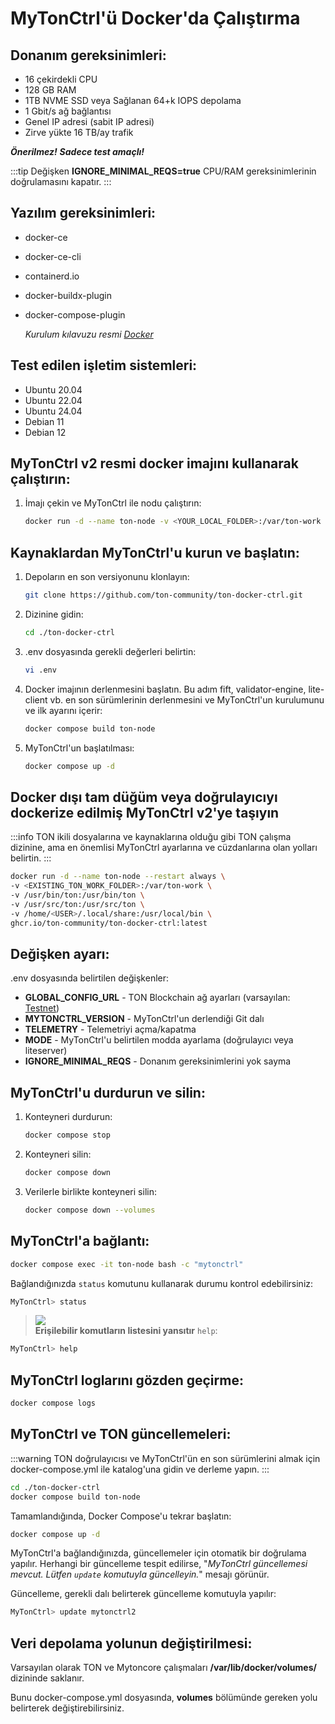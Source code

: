 # MyTonCtrl'ü Docker'da Çalıştırma

## Donanım gereksinimleri:

* 16 çekirdekli CPU
* 128 GB RAM
* 1TB NVME SSD veya Sağlanan 64+k IOPS depolama
* 1 Gbit/s ağ bağlantısı
* Genel IP adresi (sabit IP adresi)
* Zirve yükte 16 TB/ay trafik

**_Önerilmez!_** **_Sadece test amaçlı!_**

:::tip
Değişken **IGNORE_MINIMAL_REQS=true** CPU/RAM gereksinimlerinin doğrulamasını kapatır.
:::

## Yazılım gereksinimleri:

* docker-ce
* docker-ce-cli
* containerd.io
* docker-buildx-plugin
* docker-compose-plugin

  _Kurulum kılavuzu resmi [Docker](https://docs.docker.com/engine/install/)_

## Test edilen işletim sistemleri:

* Ubuntu 20.04
* Ubuntu 22.04
* Ubuntu 24.04
* Debian 11
* Debian 12

## MyTonCtrl v2 resmi docker imajını kullanarak çalıştırın:
1. İmajı çekin ve MyTonCtrl ile nodu çalıştırın:
   ```bash
   docker run -d --name ton-node -v <YOUR_LOCAL_FOLDER>:/var/ton-work -it ghcr.io/ton-community/ton-docker-ctrl:latest
   ```

## Kaynaklardan MyTonCtrl'u kurun ve başlatın:

1. Depoların en son versiyonunu klonlayın:
   ```bash
   git clone https://github.com/ton-community/ton-docker-ctrl.git
   ```
2. Dizinine gidin:
   ```bash
   cd ./ton-docker-ctrl
   ```
3. .env dosyasında gerekli değerleri belirtin:
   ```bash
   vi .env
   ```
4. Docker imajının derlenmesini başlatın. Bu adım fift, validator-engine, lite-client vb. en son sürümlerinin derlenmesini ve MyTonCtrl'un kurulumunu ve ilk ayarını içerir:
   ```bash
   docker compose build ton-node
   ```
5. MyTonCtrl'un başlatılması:
   ```bash
   docker compose up -d
   ```

## Docker dışı tam düğüm veya doğrulayıcıyı dockerize edilmiş MyTonCtrl v2'ye taşıyın

:::info
TON ikili dosyalarına ve kaynaklarına olduğu gibi TON çalışma dizinine, ama en önemlisi MyTonCtrl ayarlarına ve cüzdanlarına olan yolları belirtin.
:::

```bash
docker run -d --name ton-node --restart always \
-v <EXISTING_TON_WORK_FOLDER>:/var/ton-work \
-v /usr/bin/ton:/usr/bin/ton \
-v /usr/src/ton:/usr/src/ton \
-v /home/<USER>/.local/share:/usr/local/bin \
ghcr.io/ton-community/ton-docker-ctrl:latest
```

## Değişken ayarı:

.env dosyasında belirtilen değişkenler:
* **GLOBAL_CONFIG_URL** - TON Blockchain ağ ayarları (varsayılan: [Testnet](https://ton.org/testnet-global.config.json))
* **MYTONCTRL_VERSION** - MyTonCtrl'un derlendiği Git dalı
* **TELEMETRY** - Telemetriyi açma/kapatma
* **MODE** - MyTonCtrl'u belirtilen modda ayarlama (doğrulayıcı veya liteserver)
* **IGNORE_MINIMAL_REQS** - Donanım gereksinimlerini yok sayma

## MyTonCtrl'u durdurun ve silin:

1. Konteyneri durdurun:
   ```bash
   docker compose stop
   ```
2. Konteyneri silin:
   ```bash
   docker compose down
   ```
3. Verilerle birlikte konteyneri silin:
   ```bash
   docker compose down --volumes
   ```

## MyTonCtrl'a bağlantı:
```bash
docker compose exec -it ton-node bash -c "mytonctrl"
```
Bağlandığınızda `status` komutunu kullanarak durumu kontrol edebilirsiniz:
```bash
MyTonCtrl> status
```
> ![](https://raw.githubusercontent.com/ton-blockchain/mytonctrl/master/screens/mytonctrl-status.png)  
> **Erişilebilir komutların listesini yansıtır** `help`:
```bash
MyTonCtrl> help
```

## MyTonCtrl loglarını gözden geçirme:
```bash
docker compose logs
```

## MyTonCtrl ve TON güncellemeleri:

:::warning
TON doğrulayıcısı ve MyTonCtrl'ün en son sürümlerini almak için docker-compose.yml ile katalog'una gidin ve derleme yapın.
:::

```bash
cd ./ton-docker-ctrl
docker compose build ton-node
```

Tamamlandığında, Docker Compose'u tekrar başlatın:
```bash
docker compose up -d
```

MyTonCtrl'a bağlandığınızda, güncellemeler için otomatik bir doğrulama yapılır. Herhangi bir güncelleme tespit edilirse, "_MyTonCtrl güncellemesi mevcut. Lütfen `update` komutuyla güncelleyin._" mesajı görünür.

Güncelleme, gerekli dalı belirterek güncelleme komutuyla yapılır:
```bash
MyTonCtrl> update mytonctrl2
```

## Veri depolama yolunun değiştirilmesi:

Varsayılan olarak TON ve Mytoncore çalışmaları **/var/lib/docker/volumes/** dizininde saklanır.

Bunu docker-compose.yml dosyasında, **volumes** bölümünde gereken yolu belirterek değiştirebilirsiniz.